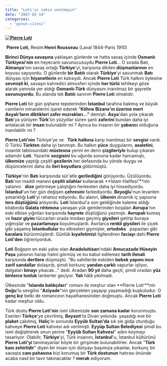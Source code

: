 ```yaml
---
title: "Loti'yi sakın unutmayın"
date: "2007-02-14"
categories: 
  - "gunun-cilesi"
---
```


**[![Pierre Loti](/uploads/2007/08/loti.bmp)](/uploads/2007/08/loti.bmp "Pierre Loti")**

 **Pierre Loti,** Resim:**Henri Rousseau** (Laval 1844-Paris 1910)

**Birinci Dünya savaşına** yaklaşan günlerde ve hatta savaş içinde **Osmanlı Türkiyesi'nin** en heyecanlı savunucusuydu **Pierre Loti**... O sırada Batı, **Almanya**'nın savaş ortağı **Türkiye**'yi, karşısına dikilen **düşmanlarının** en koyusu sayıyordu. O günlerde **bir Batılı** olarak **Türkiye**'yi savunmak **Batı** dünyası için **hiyanetlerin** en katısıydı. Ancak **Pierre Loti** Türk halkını öylesine **sevmişti ki**, savaşın kahredici atmosferi içinde **her türlü** tehlikeyi göze alarak yanında yer aldığı **Osmanlı-Türk** dünyasını inanılmaz bir gayretle **savunuyordu**. Bu alanda tek **Batılı** sanırım **Pierre Loti** olmalıdır.

**Pierre Loti** bir gün şişhane tepelerinden **İstanbul** tarafına bakmış ve büyük camilerin minarelerini işaret ederek "**Köhne Bizans'ın üzerine mert Asyalı'ların diktikleri zafer mızrakları..."** demişti. **Asya**'dan yola çıkarak **Batı**'ya yürüyen **Türk**'ün yüzyıllar süren şanlı **zaferini** bundan daha iyi anlatacak bir **insan** bulunabilir mi ? Ayrıca bu insanın bir **yabancı** olduğuna inanılabilir mi ?

**Pierre Loti'nin** Türkiye'ye ve   **Türk halkına** karşı inanılmaz bir **sevgisi** vardı. O Türkü **Türkten** daha iyi tanımıştı. Bu halkın **yüce** duygularını, **asaletini**, insanlık tablosundaki **müstesna** yerini en derin **çizgileriyle** bulup çıkaran adamdır **Loti**. Yazarlık **sezgisini** bu uğurda sonuna kadar harcamıştı, **ülkemize** yaptığı çeşitli **gezilerin** her defasında bu yönde duygu ve   düşüncelerini daha da **ileri boyutlara** götürmüştü.

**Türkiye**'nin **Batı** karşısında sür'atle **gerilediğini** görüyordu. Üzülüyordu. **Batı**'nın maddi manevi **çeşitli silahlar** kullanarak **İslam Halifesi'**nin   vatanını   **dize** getirmeye çalıştığını herkesten daha iyi hissediyordu. **İstanbul**'un her gün değişen **çehresini** farkediyordu. **Beyoğlu**'nun levanten şımarıklığı **Loti**'yi rahatsız ediyordu. Bu alanın, **ülkenin** dinamik iç yapısına **ters düştüğünü** anlıyordu. **Loti** İstanbul'a son geldiğinde kaleme aldığı kitabında **Galata rıhtımına** yanaşan yük gemilerinden boşalan **Avrupa**'nın eski elbise yığınları karşısında **hayrete** düştüğünü yazmıştı. **Avrupalı** kumaş ve **hazır giyim** tüccarları orada modası geçmiş **giysileri** getirip buraya yığmışlar ve **pazarlamaya** koyulmuşlardı. Asırlarca **renkli giysileri** ile çiçek gibi yaşamış **İstanbullular** bu elbiseleri giymişler, **ortodoks**   papazları gibi **karalara** bürünmüşlerdi. Günlük **kıyafetimizi** ilgilendiren **faciayı** dahi **Pierre Loti'den** öğreniyorduk.

**Loti** Boğazın en eski yalısı olan **Anadoluhisarı**'ndaki **Amucazade Hüseyin Paşa** yalısının harap halini görmüş ve bu kabul edilemez **tarih ihmali** karşısında **dertlere** düşmüştü. "Bu sahillerde eskiden **bebek yapımı ince zarif sandallar** dolaşırdı, şimdi korkunç **yandan çarklı** vapurlar işliyor, dalgaları **binayı** yıkacak..." dedi. Aradan **90 yıl** daha geçti, şimdi oradan **yüz binlerce tonluk** tankerler geçiyor. **Yalı** hâlâ yıkılmadı.

Ülkesinde "**Islanda balıkçıları**" romanı ile meşhur olan **Pierre Loti'**nin **Doğu**'lu sevgilisi "**Aziyade**"nin gerçekten yaşayıp yaşamadığı kuşkuludur. O **genç kız** belki de romancının hayalhanesinden doğmuştu. Ancak **Pierre Loti** kadar meşhur oldu.

Türk dostu **Pierre Loti'nin** ismi ülkemizde **son zamana kadar** korunmuştu. Eserleri **Türkçe**'ye çevrilmiş, **Beyazıt**'ta Divan yolunda  yaşadığı eve bir **plaket** çakılmış, **Haliç**'in sonunda **Eyyüb Sultan'da** sık sık gidip oturduğu kahveye **Pierre Loti** kahvesi adı verilmişti. **Eyyüp Sultan Belediyesi** şimdi bu ismi değiştirerek onun yerine "**Eyyüb Sultan Kahvesi**" adını koymayı tasarlıyor. Olabilir, **Türkiye**'yi, Türk insanını, **İstanbul**'u, İstanbul kültürünü **Pierre Loti'yi** tanımayanlar böyle bir girişimde bulunabilirler. Ancak "**Türk kanı zehirlidir**" diyen bir insan için dünyayı başımıza yıkanlar, korkunç bir savaşta **canı pahasına** bizi korumuş bir **Türk dostunun** hatırası önünde acaba nasıl bir tavır takınacaklar ? **merak** ediyorum.
